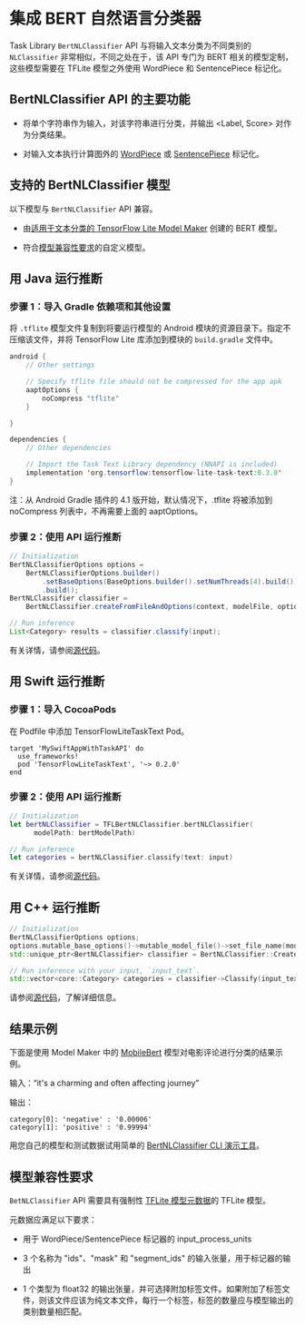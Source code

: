 # 集成 BERT 自然语言分类器

Task Library `BertNLClassifier` API 与将输入文本分类为不同类别的 `NLClassifier` 非常相似，不同之处在于，该 API 专门为 BERT 相关的模型定制，这些模型需要在 TFLite 模型之外使用 WordPiece 和 SentencePiece 标记化。

## BertNLClassifier API 的主要功能

- 将单个字符串作为输入，对该字符串进行分类，并输出 &lt;Label, Score&gt; 对作为分类结果。

- 对输入文本执行计算图外的 [WordPiece](https://github.com/tensorflow/tflite-support/blob/master/tensorflow_lite_support/cc/text/tokenizers/bert_tokenizer.h) 或 [SentencePiece](https://github.com/tensorflow/tflite-support/blob/master/tensorflow_lite_support/cc/text/tokenizers/sentencepiece_tokenizer.h) 标记化。

## 支持的 BertNLClassifier 模型

以下模型与 `BertNLClassifier` API 兼容。

- 由[适用于文本分类的 TensorFlow Lite Model Maker](https://www.tensorflow.org/lite/models/modify/model_maker/text_classification) 创建的 BERT 模型。

- 符合[模型兼容性要求](#model-compatibility-requirements)的自定义模型。

## 用 Java 运行推断

### 步骤 1：导入 Gradle 依赖项和其他设置

将 `.tflite` 模型文件复制到将要运行模型的 Android 模块的资源目录下。指定不压缩该文件，并将 TensorFlow Lite 库添加到模块的 `build.gradle` 文件中。

```java
android {
    // Other settings

    // Specify tflite file should not be compressed for the app apk
    aaptOptions {
        noCompress "tflite"
    }

}

dependencies {
    // Other dependencies

    // Import the Task Text Library dependency (NNAPI is included)
    implementation 'org.tensorflow:tensorflow-lite-task-text:0.3.0'
}
```

注：从 Android Gradle 插件的 4.1 版开始，默认情况下，.tflite 将被添加到 noCompress 列表中，不再需要上面的 aaptOptions。

### 步骤 2：使用 API 运行推断

```java
// Initialization
BertNLClassifierOptions options =
    BertNLClassifierOptions.builder()
        .setBaseOptions(BaseOptions.builder().setNumThreads(4).build())
        .build();
BertNLClassifier classifier =
    BertNLClassifier.createFromFileAndOptions(context, modelFile, options);

// Run inference
List<Category> results = classifier.classify(input);
```

有关详情，请参阅[源代码](https://github.com/tensorflow/tflite-support/blob/master/tensorflow_lite_support/java/src/java/org/tensorflow/lite/task/text/nlclassifier/BertNLClassifier.java)。

## 用 Swift 运行推断

### 步骤 1：导入 CocoaPods

在 Podfile 中添加 TensorFlowLiteTaskText Pod。

```
target 'MySwiftAppWithTaskAPI' do
  use_frameworks!
  pod 'TensorFlowLiteTaskText', '~> 0.2.0'
end
```

### 步骤 2：使用 API 运行推断

```swift
// Initialization
let bertNLClassifier = TFLBertNLClassifier.bertNLClassifier(
      modelPath: bertModelPath)

// Run inference
let categories = bertNLClassifier.classify(text: input)
```

有关详情，请参阅[源代码](https://github.com/tensorflow/tflite-support/blob/master/tensorflow_lite_support/ios/task/text/nlclassifier/Sources/TFLBertNLClassifier.h)。

## 用 C++ 运行推断

```c++
// Initialization
BertNLClassifierOptions options;
options.mutable_base_options()->mutable_model_file()->set_file_name(model_path);
std::unique_ptr<BertNLClassifier> classifier = BertNLClassifier::CreateFromOptions(options).value();

// Run inference with your input, `input_text`.
std::vector<core::Category> categories = classifier->Classify(input_text);
```

请参阅[源代码](https://github.com/tensorflow/tflite-support/blob/master/tensorflow_lite_support/cc/task/text/bert_nl_classifier.h)，了解详细信息。

## 结果示例

下面是使用 Model Maker 中的 [MobileBert](https://www.tensorflow.org/lite/models/modify/model_maker/text_classification) 模型对电影评论进行分类的结果示例。

输入：“it's a charming and often affecting journey”

输出：

```
category[0]: 'negative' : '0.00006'
category[1]: 'positive' : '0.99994'
```

用您自己的模型和测试数据试用简单的 [BertNLClassifier CLI 演示工具](https://github.com/tensorflow/tflite-support/blob/master/tensorflow_lite_support/examples/task/text/desktop/README.md#bertnlclassifier)。

## 模型兼容性要求

`BetNLClassifier` API 需要具有强制性 [TFLite 模型元数据](../../models/convert/metadata.md)的 TFLite 模型。

元数据应满足以下要求：

- 用于 WordPiece/SentencePiece 标记器的 input_process_units

- 3 个名称为 "ids"、"mask" 和 "segment_ids" 的输入张量，用于标记器的输出

- 1 个类型为 float32 的输出张量，并可选择附加标签文件。如果附加了标签文件，则该文件应该为纯文本文件，每行一个标签，标签的数量应与模型输出的类别数量相匹配。
